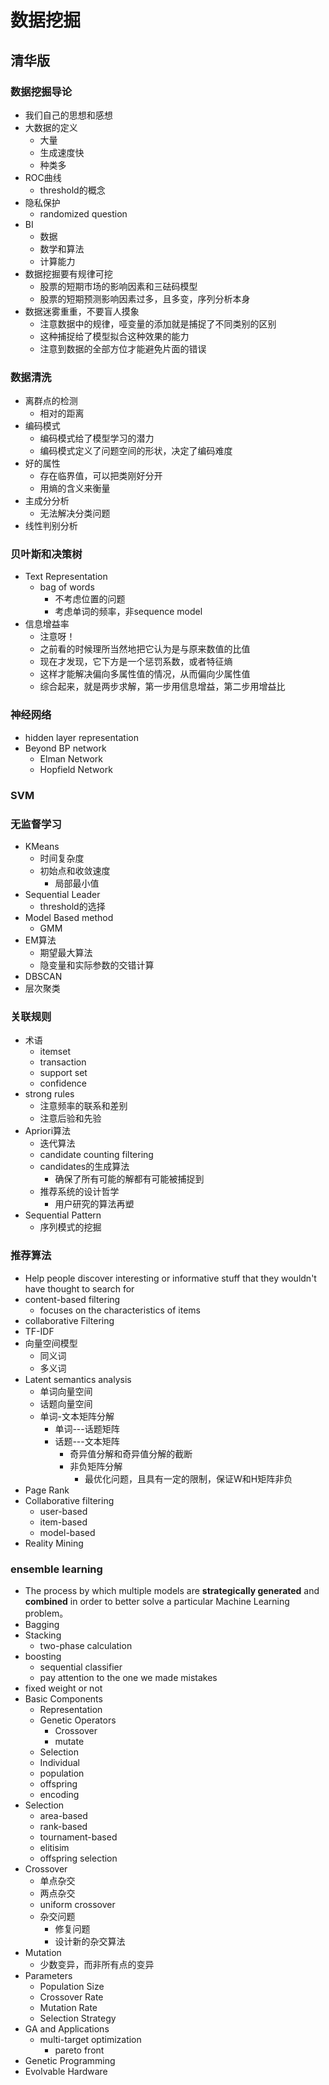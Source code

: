 # 数据挖掘

## 清华版

###  数据挖掘导论

* 我们自己的思想和感想
* 大数据的定义
  * 大量
  * 生成速度快
  * 种类多
* ROC曲线
  * threshold的概念
* 隐私保护
  * randomized question
* BI
  * 数据
  * 数学和算法
  * 计算能力
* 数据挖掘要有规律可挖
  * 股票的短期市场的影响因素和三砝码模型
  * 股票的短期预测影响因素过多，且多变，序列分析本身
* 数据迷雾重重，不要盲人摸象
  * 注意数据中的规律，哑变量的添加就是捕捉了不同类别的区别
  * 这种捕捉给了模型拟合这种效果的能力
  * 注意到数据的全部方位才能避免片面的错误

### 数据清洗

* 离群点的检测
  * 相对的距离
* 编码模式
  * 编码模式给了模型学习的潜力
  * 编码模式定义了问题空间的形状，决定了编码难度
* 好的属性
  * 存在临界值，可以把类刚好分开
  * 用熵的含义来衡量
* 主成分分析
  * 无法解决分类问题
* 线性判别分析

###  贝叶斯和决策树

* Text Representation
  * bag of words
    * 不考虑位置的问题
    * 考虑单词的频率，非sequence model
* 信息增益率
  * 注意呀！
  * 之前看的时候理所当然地把它认为是与原来数值的比值
  * 现在才发现，它下方是一个惩罚系数，或者特征熵
  * 这样才能解决偏向多属性值的情况，从而偏向少属性值
  * 综合起来，就是两步求解，第一步用信息增益，第二步用增益比

### 神经网络

* hidden layer representation
* Beyond BP network
  * Elman Network
  * Hopfield Network

### SVM

### 无监督学习

* KMeans
  * 时间复杂度
  * 初始点和收敛速度
    * 局部最小值
* Sequential Leader
  * threshold的选择
* Model Based method
  * GMM
* EM算法
  * 期望最大算法
  * 隐变量和实际参数的交错计算
* DBSCAN
* 层次聚类

###  关联规则

* 术语
  * itemset
  * transaction
  * support set
  * confidence
* strong rules
  * 注意频率的联系和差别
  * 注意后验和先验
* Apriori算法
  * 迭代算法
  * candidate counting filtering
  * candidates的生成算法
    * 确保了所有可能的解都有可能被捕捉到
  * 推荐系统的设计哲学
    * 用户研究的算法再塑
* Sequential Pattern
  * 序列模式的挖掘

### 推荐算法

* Help people discover interesting or informative stuff that they wouldn't have thought to search for
* content-based filtering
  * focuses on the characteristics of items
* collaborative Filtering
* TF-IDF
* 向量空间模型
  * 同义词
  * 多义词
* Latent semantics analysis
  * 单词向量空间
  * 话题向量空间
  * 单词-文本矩阵分解
    * 单词---话题矩阵
    * 话题---文本矩阵
      * 奇异值分解和奇异值分解的截断
      * 非负矩阵分解
        * 最优化问题，且具有一定的限制，保证W和H矩阵非负
* Page Rank
* Collaborative filtering
  * user-based
  * item-based
  * model-based
* Reality Mining

### ensemble learning

* The process by which multiple models are **strategically generated** and **combined** in order to better solve a particular Machine Learning problem。
* Bagging
* Stacking
  * two-phase calculation
* boosting
  * sequential classifier
  * pay attention to the one we made mistakes
* fixed weight or not
* Basic Components
  * Representation
  * Genetic Operators
    * Crossover
    * mutate
  * Selection
  * Individual
  * population
  * offspring
  * encoding
* Selection
  * area-based
  * rank-based
  * tournament-based
  * elitisim
  * offspring selection
* Crossover
  * 单点杂交
  * 两点杂交
  * uniform crossover
  * 杂交问题
    * 修复问题
    * 设计新的杂交算法
* Mutation
  * 少数变异，而非所有点的变异
* Parameters
  * Population Size
  * Crossover Rate
  * Mutation Rate
  * Selection Strategy
* GA and Applications
  * multi-target optimization
    * pareto front
* Genetic Programming
* Evolvable Hardware